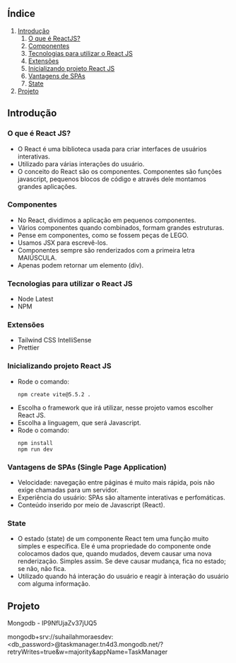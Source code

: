 ## Índice
1. [Introdução](#introdução)
   1. [O que é ReactJS?](#o-que-é-reactjs)
   2. [Componentes](#componentes)
   3. [Tecnologias para utilizar o React JS](#tecnologias-para-utilizar-o-react-js)
   4. [Extensões](#extensões)
   5. [Inicializando projeto React JS](#inicializando-projeto-react-js)
   6. [Vantagens de SPAs](#vantagens-de-spas)
   7. [State](#state)
2. [Projeto](#projeto)

## Introdução 

### O que é React JS?
- O React é uma biblioteca usada para criar interfaces de usuários interativas.
- Utilizado para várias interações do usuário.
- O conceito do React são os componentes. Componentes são funções javascript, pequenos blocos de código e através dele montamos grandes aplicações. 

### Componentes
- No React, dividimos a aplicação em pequenos componentes.
- Vários componentes quando combinados, formam grandes estruturas.
- Pense em componentes, como se fossem peças de LEGO.
- Usamos JSX para escrevê-los.
- Componentes sempre são renderizados com a primeira letra MAIÚSCULA.
- Apenas podem retornar um elemento (div).

### Tecnologias para utilizar o React JS
- Node Latest
- NPM

### Extensões 
- Tailwind CSS IntelliSense
- Prettier

### Inicializando projeto React JS
- Rode o comando:
    ```
    npm create vite@5.5.2 .
    ```
- Escolha o framework que irá utilizar, nesse projeto vamos escolher React JS.
- Escolha a linguagem, que será Javascript.
- Rode o comando:
    ```
    npm install
    npm run dev
    ```

### Vantagens de SPAs (Single Page Application)
- Velocidade: navegação entre páginas é muito mais rápida, pois não exige chamadas para um servidor.
- Experiência do usuário: SPAs são altamente interativas e perfomáticas.
- Conteúdo inserido por meio de Javascript (React).

### State
- O estado (state) de um componente React tem uma função muito simples e específica. Ele é uma propriedade do componente onde colocamos dados que, quando mudados, devem causar uma nova renderização. Simples assim. Se deve causar mudança, fica no estado; se não, não fica.
- Utilizado quando há interação do usuário e reagir à interação do usuário com alguma informação.

## Projeto

 Mongodb - IP9NfUjaZv37jUQ5
 
 mongodb+srv://suhailahmoraesdev:<db_password>@taskmanager.tn4d3.mongodb.net/?retryWrites=true&w=majority&appName=TaskManager